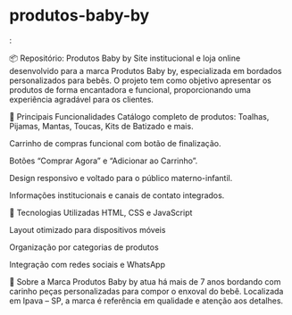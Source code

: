 # produtos-baby-by
:

📦 Repositório: Produtos Baby by
Site institucional e loja online desenvolvido para a marca Produtos Baby by, especializada em bordados personalizados para bebês. O projeto tem como objetivo apresentar os produtos de forma encantadora e funcional, proporcionando uma experiência agradável para os clientes.

🧸 Principais Funcionalidades
Catálogo completo de produtos: Toalhas, Pijamas, Mantas, Toucas, Kits de Batizado e mais.

Carrinho de compras funcional com botão de finalização.

Botões “Comprar Agora” e “Adicionar ao Carrinho”.

Design responsivo e voltado para o público materno-infantil.

Informações institucionais e canais de contato integrados.

🧵 Tecnologias Utilizadas
HTML, CSS e JavaScript

Layout otimizado para dispositivos móveis

Organização por categorias de produtos

Integração com redes sociais e WhatsApp

📍 Sobre a Marca
Produtos Baby by atua há mais de 7 anos bordando com carinho peças personalizadas para compor o enxoval do bebê. Localizada em Ipava – SP, a marca é referência em qualidade e atenção aos detalhes.

